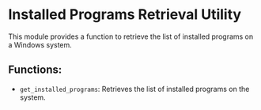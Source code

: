 # Installed Programs Retrieval Utility

This module provides a function to retrieve the list of installed programs on a Windows system.

## Functions:
* `get_installed_programs`: Retrieves the list of installed programs on the system.